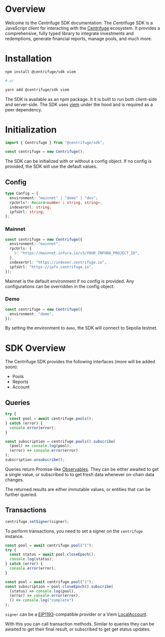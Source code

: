 # Overview

Welcome to the Centrifuge SDK documentation. The Centrifuge SDK is a JavaScript client for interacting with the [Centrifuge](https://centrifuge.io) ecosystem. It provides a comprehensive, fully typed library to integrate investments and redemptions, generate financial reports, manage pools, and much more.

# Installation

```bash
npm install @centrifuge/sdk viem

# or

yarn add @centrifuge/sdk viem
```

The SDK is available as an npm package. It it is built to run both client-side and server-side. The SDK uses [viem](https://viem.sh/) under the hood and is required as a peer dependency.

# Initialization

```typescript
import { Centrifuge } from "@centrifuge/sdk";

const centrifuge = new Centrifuge();
```

The SDK can be initialized with or without a config object. If no config is provided, the SDK will use the default values.

## Config

```typescript
type Config = {
  environment: "mainnet" | "demo" | "dev";
  rpcUrls?: Record<number | string, string>;
  indexerUrl: string;
  ipfsUrl: string;
};
```

### Mainnet

```typescript
const centrifuge = new Centrifuge({
  environment: "mainnet",
  rpcUrls: {
    1: "https://mainnet.infura.io/v3/YOUR_INFURA_PROJECT_ID",
  },
  indexerUrl: "https://indexer.centrifuge.io",
  ipfsUrl: "https://ipfs.centrifuge.io",
});
```

Mainnet is the default environment if no config is provided. Any configurations can be overridden in the config object.

### Demo

```typescript
const centrifuge = new Centrifuge({
  environment: "demo",
});
```

By setting the environment to `demo`, the SDK will connect to Sepolia testnet.

# SDK Overview

The Centrifuge SDK provides the following interfaces (more will be added soon):

- Pools
- Reports
- Account

## Queries

```ts
try {
  const pool = await centrifuge.pools();
} catch (error) {
  console.error(error);
}
```

```js
const subscription = centrifuge.pools().subscribe(
  (pool) => console.log(pool),
  (error) => console.error(error)
);
subscription.unsubscribe();
```

Queries return Promise-like [Observables](https://rxjs.dev/guide/observable). They can be either awaited to get a single value, or subscribed to to get fresh data whenever on-chain data changes.

The returned results are either immutable values, or entities that can be further queried.

## Transactions

```js
centrifuge.setSigner(signer);
```

To perform transactions, you need to set a signer on the `centrifuge` instance.

```ts
const pool = await centrifuge.pool("1");
try {
  const status = await pool.closeEpoch();
  console.log(status);
} catch (error) {
  console.error(error);
}
```

```js
const pool = await centrifuge.pool("1");
const subscription = pool.closeEpoch().subscribe(
  (status) => console.log(pool),
  (error) => console.error(error),
  () => console.log("complete")
);
```

`signer` can be a [EIP1193](https://eips.ethereum.org/EIPS/eip-1193)-compatible provider or a Viem [LocalAccount](https://viem.sh/docs/accounts/local).

With this you can call transaction methods. Similar to queries they can be awaited to get their final result, or subscribed to get get status updates.
